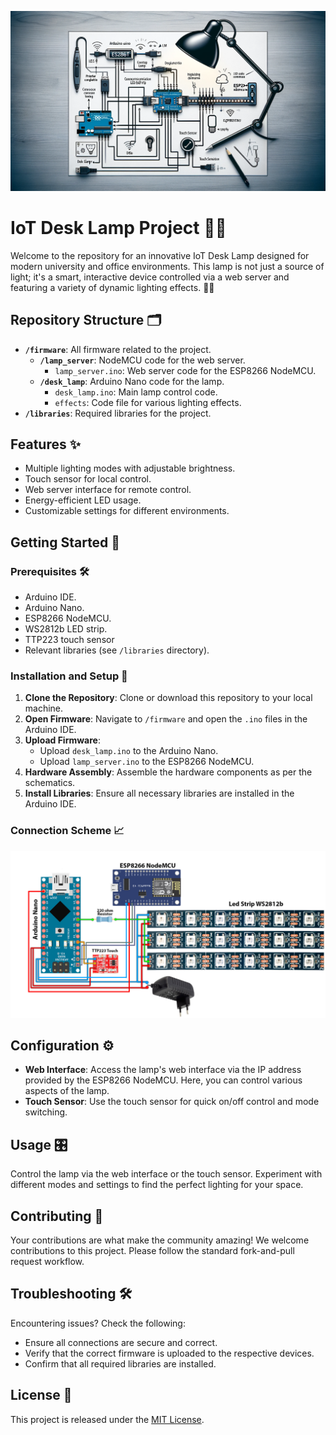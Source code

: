 ![Banner Image](main.png)

# IoT Desk Lamp Project 🌟🔌

Welcome to the repository for an innovative IoT Desk Lamp designed for modern university and office environments. This lamp is not just a source of light; it's a smart, interactive device controlled via a web server and featuring a variety of dynamic lighting effects. 🎨💡

## Repository Structure 🗂️

- **`/firmware`**: All firmware related to the project.
  - **`/lamp_server`**: NodeMCU code for the web server.
    - `lamp_server.ino`: Web server code for the ESP8266 NodeMCU.
  - **`/desk_lamp`**: Arduino Nano code for the lamp.
    - `desk_lamp.ino`: Main lamp control code.
    - `effects`: Code file for various lighting effects.
- **`/libraries`**: Required libraries for the project.

## Features ✨

- Multiple lighting modes with adjustable brightness.
- Touch sensor for local control.
- Web server interface for remote control.
- Energy-efficient LED usage.
- Customizable settings for different environments.

## Getting Started 🚀

### Prerequisites 🛠️

- Arduino IDE.
- Arduino Nano.
- ESP8266 NodeMCU.
- WS2812b LED strip.
- TTP223 touch sensor
- Relevant libraries (see `/libraries` directory).

### Installation and Setup 🔌

1. **Clone the Repository**: Clone or download this repository to your local machine.
2. **Open Firmware**: Navigate to `/firmware` and open the `.ino` files in the Arduino IDE.
3. **Upload Firmware**:
   - Upload `desk_lamp.ino` to the Arduino Nano.
   - Upload `lamp_server.ino` to the ESP8266 NodeMCU.
4. **Hardware Assembly**: Assemble the hardware components as per the schematics.
5. **Install Libraries**: Ensure all necessary libraries are installed in the Arduino IDE.

### Connection Scheme 📈

![Connection Scheme](scheme/scheme.jpg)

## Configuration ⚙️

- **Web Interface**: Access the lamp's web interface via the IP address provided by the ESP8266 NodeMCU. Here, you can control various aspects of the lamp.
- **Touch Sensor**: Use the touch sensor for quick on/off control and mode switching.

## Usage 🎛️

Control the lamp via the web interface or the touch sensor. Experiment with different modes and settings to find the perfect lighting for your space.

## Contributing 🤝

Your contributions are what make the community amazing! We welcome contributions to this project. Please follow the standard fork-and-pull request workflow.

## Troubleshooting 🛠️

Encountering issues? Check the following:

- Ensure all connections are secure and correct.
- Verify that the correct firmware is uploaded to the respective devices.
- Confirm that all required libraries are installed.

## License 📜

This project is released under the [MIT License](LICENSE).

